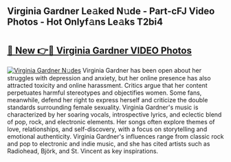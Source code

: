 ## Virginia Gardner Le𝚊ked N𝚞de - Part-cFJ Video Photos - Hot Onlyf𝚊ns Le𝚊ks T2bi4

# <h2><a href="http://ab8220.deff.icu/?id=Virginia+Gardner">🔗 New 👉🔴 Virginia Gardner VIDEO Photos</a></h2>

[![Virginia Gardner N𝚞des](https://i.imgur.com/rIISA9y.gif)](http://ab8220.deff.icu/?id=Virginia+Gardner)
Virginia Gardner has been open about her struggles with depression and anxiety, but her online presence has also attracted toxicity and online harassment. Critics argue that her content perpetuates harmful stereotypes and objectifies women. Some fans, meanwhile, defend her right to express herself and criticize the double standards surrounding female sexuality. Virginia Gardner's music is characterized by her soaring vocals, introspective lyrics, and eclectic blend of pop, rock, and electronic elements. Her songs often explore themes of love, relationships, and self-discovery, with a focus on storytelling and emotional authenticity. Virginia Gardner's influences range from classic rock and pop to electronic and indie music, and she has cited artists such as Radiohead, Björk, and St. Vincent as key inspirations.
